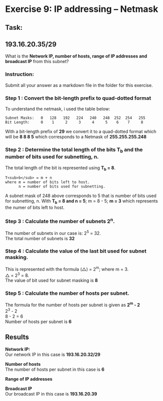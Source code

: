 # Exercise 9: IP addressing – Netmask

## Task:

## 193.16.20.35/29

What is the **Network IP, number of hosts, range of IP addresses and broadcast IP** from this subnet?

### Instruction: 
Submit all your answer as a markdown file in the folder for this exercise.

### Step 1 : Convert the bit-length prefix to quad-dotted format

To understand the netmask, i used the table below:

```
Subnet Masks:   0   128   192   224   240   248  252  254   255
Bit Length:     0    1     2     3     4     5    6    7     8
```

With a bit-length prefix of **29** we convert it to a quad-dotted format which will be **8 8 8 5** which corresponds to a Netmask of **255.255.255.248**

### Step 2 : Determine the total length of the bits T<sub>b</sub> and the number of bits used for subnetting, n.
The total length of the bit is represented using **T<sub>b</sub> = 8**.

```
T<sub>b</sub> = m + n
where m = number of bits left to host.
      n = number of bits used for subnetting.
```
A subnet mask of 248 above corresponds to 5 that is number of bits used for subnetting, n.
With **T<sub>b</sub> = 8 and n = 5**;
m = 8 - 5;
**m = 3** which represents the numer of bits left to host.

### Step 3 : Calculate the number of subnets 2<sup>n</sup>.
The number of subnets in our case is: 2<sup>5</sup> = 32.<br>
The total number of subnets is **32**

### Step 4 : Calculate the value of the last bit used for subnet masking.
This is represented with the formula (△) = 2<sup>m</sup>; where m = 3.<br>
△ = 2<sup>3</sup> = 8.<br>
The value of bit used for subnet masking is **8**

### Step 5 : Calculate the number of hosts per subnet.
The formula for the number of hosts per subnet is given as **2<sup>m</sup> - 2** <br>
2<sup>3</sup> - 2 <br>
8 - 2 = 6 <br>
Number of hosts per subnet is **6**

## Results

**Network IP:**<br> Our network IP in this case is **193.16.20.32/29**

**Number of hosts**<br> The number of hosts per subnet in this case is **6**

**Range of IP addresses**<br> 

**Broadcast IP**<br> Our broadcast IP in this case is **193.16.20.39**






